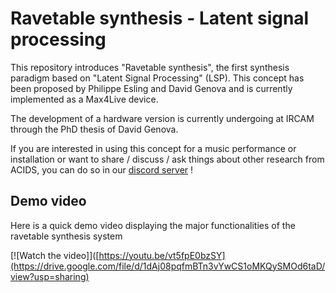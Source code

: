 # Ravetable synthesis - Latent signal processing

This repository introduces "Ravetable synthesis", the first synthesis paradigm based on "Latent Signal Processing" (LSP). This concept has been proposed by Philippe Esling and David Genova and is currently implemented as a Max4Live device. 

The development of a hardware version is currently undergoing at IRCAM through the PhD thesis of David Genova. 

If you are interested in using this concept for a music performance or installation or want to share / discuss / ask things about other research from ACIDS, you can do so in our [discord server](https://discord.gg/r9umPrGEWv) !

## Demo video

Here is a quick demo video displaying the major functionalities of the ravetable synthesis system

[![Watch the video]]([https://youtu.be/vt5fpE0bzSY](https://drive.google.com/file/d/1dAj08pqfmBTn3vYwCS1oMKQySMOd6taD/view?usp=sharing)
